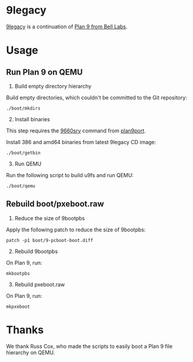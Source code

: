 9legacy
=======

[9legacy](http://9legacy.org/) is a continuation of [Plan 9 from Bell Labs](https://9p.io/plan9).

# Usage

## Run Plan 9 on QEMU

1. Build empty directory hierarchy

Build empty directories, which couldn't be committed to the Git repository:

```
./boot/mkdirs
```

2. Install binaries

This step requires the [9660srv](https://github.com/9fans/plan9port/tree/master/src/cmd/9660srv) command from [plan9port](https://github.com/9fans/plan9port).

Install 386 and amd64 binaries from latest 9legacy CD image:

```
./boot/getbin
```

3. Run QEMU

Run the following script to build u9fs and run QEMU:

```
./boot/qemu
```

## Rebuild boot/pxeboot.raw

1. Reduce the size of 9bootpbs

Apply the following patch to reduce the size of 9bootpbs:

```
patch -p1 boot/9-pcboot-boot.diff
```

2. Rebuild 9bootpbs

On Plan 9, run:

```
mkbootpbs
```

3. Rebuild pxeboot.raw

On Plan 9, run:

```
mkpxeboot
```

# Thanks

We thank Russ Cox, who made the scripts to easily boot a Plan 9 file hierarchy on QEMU.
